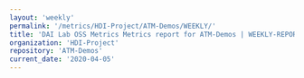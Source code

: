 ```yaml
---
layout: 'weekly'
permalink: '/metrics/HDI-Project/ATM-Demos/WEEKLY/'
title: 'DAI Lab OSS Metrics Metrics report for ATM-Demos | WEEKLY-REPORT-2020-04-05'
organization: 'HDI-Project'
repository: 'ATM-Demos'
current_date: '2020-04-05'
---
```


